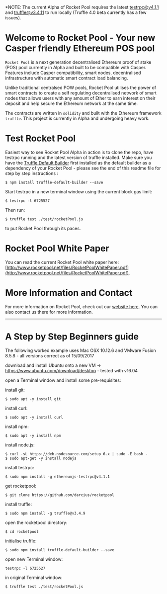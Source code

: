 *NOTE: The current Alpha of Rocket Pool requires the latest [testrpc@v4.1.1](https://github.com/ethereumjs/testrpc) and [truffle@v3.4.11](https://github.com/trufflesuite/truffle) to run locally (Truffle 4.0 beta currently has a few issues).

[logo]: https://www.rocketpool.net/assets/images/icon-med-rocket-pool.png "Rocket Pool - Next Generation Decentralised Ethereum Proof of Stake (POS) Pool"

# Welcome to Rocket Pool - Your new Casper friendly Ethereum POS pool

`Rocket Pool` is a next generation decentralised Ethereum proof of stake (POS) pool currently in Alpha and built to be compatible with Casper. Features include Casper compatibility, smart nodes, decentralised infrastructure with automatic smart contract load balancing.

Unlike traditional centralsed POW pools, Rocket Pool utilises the power of smart contracts to create a self regulating decentralised network of smart nodes that allows users with any amount of Ether to earn interest on their deposit and help secure the Ethereum network at the same time.

The contracts are written in `solidity` and built with the Ethereum framework `truffle`. This project is currently in Alpha and undergoing heavy work.

# Test Rocket Pool

Easiest way to see Rocket Pool Alpha in action is to clone the repo, have testrpc running and the latest version of truffle installed. Make sure you have the [Truffle Default Builder](https://github.com/trufflesuite/truffle-default-builder) first installed as the default builder as a dependency of your Rocket Pool - please see the end of this readme file for step by step instructions :
```
$ npm install truffle-default-builder --save
```
Start testrpc in a new terminal window using the current block gas limit:
```
$ testrpc -l 6725527
```
Then run:
```
$ truffle test ./test/rocketPool.js
```
to put Rocket Pool through its paces.

# Rocket Pool White Paper

You can read the current Rocket Pool white paper here: [http://www.rocketpool.net/files/RocketPoolWhitePaper.pdf](http://www.rocketpool.net/files/RocketPoolWhitePaper.pdf).

# More Information and Contact

For more information on Rocket Pool, check out our [website here](http://www.rocketpool.net). You can also contact us there for more information.

---

# A Step by Step Beginners guide

The following worked example uses Mac OSX 10.12.6 and VMware Fusion 8.5.8 - all versions correct as of 15/09/2017

download and install Ubuntu onto a new VM -> https://www.ubuntu.com/download/desktop - tested with v16.04

open a Terminal window and install some pre-requisites:

install git:
```
$ sudo apt -y install git
```
install curl:  
```
$ sudo apt -y install curl
```
install npm:
```
$ sudo apt -y install npm
```
install node.js:
```
$ curl -sL https://deb.nodesource.com/setup_6.x | sudo -E bash -
$ sudo apt-get -y install nodejs
```
install testrpc:
```
$ sudo npm install -g ethereumjs-testrpc@v4.1.1
```
get rocketpool:
```
$ git clone https://github.com/darcius/rocketpool
```
install truffle:
```
$ sudo npm install -g truffle@v3.4.9
```
open the rocketpool directory:
```
$ cd rocketpool
```
initialise truffle:
```
$ sudo npm install truffle-default-builder --save
```
open new Terminal window:
```
testrpc -l 6725527
```
in original Terminal window:
```
$ truffle test ./test/rocketPool.js
```
